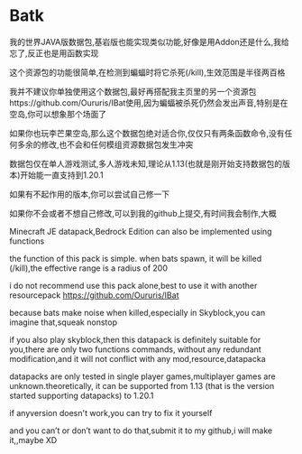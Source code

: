 # Batk
我的世界JAVA版数据包,基岩版也能实现类似功能,好像是用Addon还是什么,我给忘了,反正也是用函数实现

这个资源包的功能很简单,在检测到蝙蝠时将它杀死(/kill),生效范围是半径两百格

我并不建议你单独使用这个数据包,最好再搭配我主页里的另一个资源包https://github.com/Oururis/IBat使用,因为蝙蝠被杀死仍然会发出声音,特别是在空岛,你可以想象那个场面了

如果你也玩李芒果空岛,那么这个数据包绝对适合你,仅仅只有两条函数命令,没有任何多余的修改,也不会和任何模组资源数据包发生冲突

数据包仅在单人游戏测试,多人游戏未知,理论从1.13(也就是刚开始支持数据包的版本)开始能一直支持到1.20.1

如果有不起作用的版本,你可以尝试自己修一下

如果你不会或者不想自己修改,可以到我的github上提交,有时间我会制作,大概

Minecraft JE datapack,Bedrock Edition can also be implemented using functions

the function of this pack is simple. when bats spawn, it will be killed (/kill),the effective range is a radius of 200

i do not recommend use this pack alone,best to use it with another resourcepack https://github.com/Oururis/IBat

because bats make noise when killed,especially in Skyblock,you can imagine that,squeak nonstop

if you also play skyblock,then this datapack is definitely suitable for you,there are only two functions commands, without any redundant modification,and it will not conflict with any mod,resource,datapacka

datapacks are only tested in single player games,multiplayer games are unknown.theoretically, it can be supported from 1.13 (that is the version started supporting datapacks) to 1.20.1

if anyversion doesn't work,you can try to fix it yourself

and you can’t or don’t want to do that,submit it to my github,i will make it,,maybe XD
